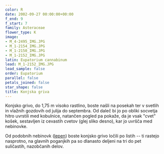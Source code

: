 ```yaml
---
color: R
date: 2002-09-27 00:00:00+00:00
f_end: 9
f_start: 7
family: Asteraceae
flower_type: K
image:
- M_4-2495_IMG.JPG
- M_1-2154_IMG.JPG
- M_1-2150_IMG.JPG
- M_1-2152_IMG.JPG
latin: Eupatorium cannabinum
lead: M_1-2152_IMG.JPG
lead_sample: false
order: Eupatorium
parallel: false
petals_joined: false
star_shape: false
title: Konjska griva
---
```

Konjsko grivo, do 1,75 m visoko rastlino, boste našli na posekah ter v svetlih in vlažnih gozdovih od julija do septembra. Od daleč bi jo po obliki socvetja hitro uvrstili med kobulnice, natančen pogled pa pokaže, da je vsak \"cvet\" košek, sestavljen iz cevastih cvetov (glej sliko desno), kar jo uvršča med nebinovke.

Od podobnih nebinovk ([lepen](../adenostylesglabra/)) boste konjsko grivo ločili po listih -- ti rastejo nasprotno, na glavnih poganjkih pa so dlanasto deljeni na tri do pet suličastih, nazobčanih delov.
